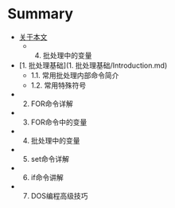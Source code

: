 # Summary

* [关于本文](README.md)
   * 4. 批处理中的变量
* [1. 批处理基础](1. 批处理基础/Introduction.md)
   * 1.1. 常用批处理内部命令简介
   * 1.2. 常用特殊符号
* 2. FOR命令详解
* 3. FOR命令中的变量
* 4. 批处理中的变量
* 5. set命令详解
* 6. if命令讲解
* 7. DOS编程高级技巧

